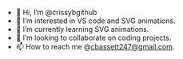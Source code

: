 - 👋 Hi, I’m @crissybgithub
- 👀 I’m interested in VS code and SVG animations.
- 🌱 I’m currently learning SVG animations.
- 💞️ I’m looking to collaborate on coding projects.
- 📫 How to reach me @cbassett247@gmail.com.

<!---
crissybgithub/crissybgithub is a ✨ special ✨ repository because its `README.md` (this file) appears on your GitHub profile.
You can click the Preview link to take a look at your changes.
--->
